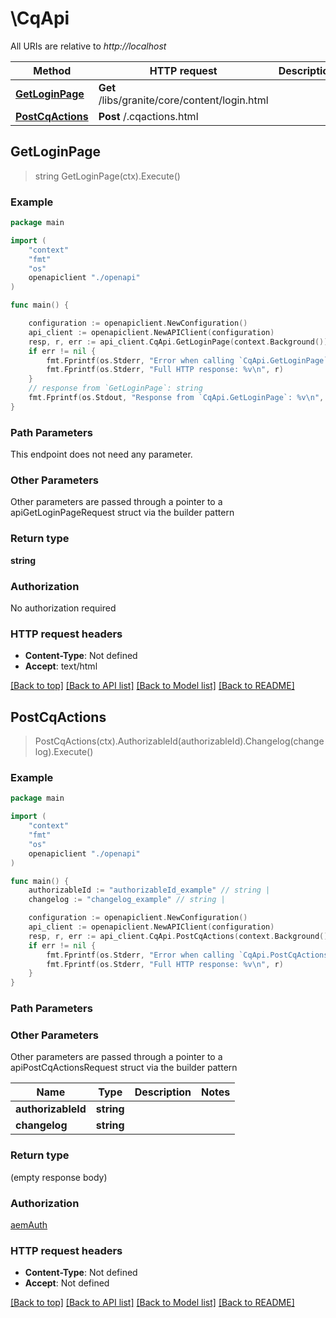 # \CqApi

All URIs are relative to *http://localhost*

Method | HTTP request | Description
------------- | ------------- | -------------
[**GetLoginPage**](CqApi.md#GetLoginPage) | **Get** /libs/granite/core/content/login.html | 
[**PostCqActions**](CqApi.md#PostCqActions) | **Post** /.cqactions.html | 



## GetLoginPage

> string GetLoginPage(ctx).Execute()



### Example

```go
package main

import (
    "context"
    "fmt"
    "os"
    openapiclient "./openapi"
)

func main() {

    configuration := openapiclient.NewConfiguration()
    api_client := openapiclient.NewAPIClient(configuration)
    resp, r, err := api_client.CqApi.GetLoginPage(context.Background()).Execute()
    if err != nil {
        fmt.Fprintf(os.Stderr, "Error when calling `CqApi.GetLoginPage``: %v\n", err)
        fmt.Fprintf(os.Stderr, "Full HTTP response: %v\n", r)
    }
    // response from `GetLoginPage`: string
    fmt.Fprintf(os.Stdout, "Response from `CqApi.GetLoginPage`: %v\n", resp)
}
```

### Path Parameters

This endpoint does not need any parameter.

### Other Parameters

Other parameters are passed through a pointer to a apiGetLoginPageRequest struct via the builder pattern


### Return type

**string**

### Authorization

No authorization required

### HTTP request headers

- **Content-Type**: Not defined
- **Accept**: text/html

[[Back to top]](#) [[Back to API list]](../README.md#documentation-for-api-endpoints)
[[Back to Model list]](../README.md#documentation-for-models)
[[Back to README]](../README.md)


## PostCqActions

> PostCqActions(ctx).AuthorizableId(authorizableId).Changelog(changelog).Execute()



### Example

```go
package main

import (
    "context"
    "fmt"
    "os"
    openapiclient "./openapi"
)

func main() {
    authorizableId := "authorizableId_example" // string | 
    changelog := "changelog_example" // string | 

    configuration := openapiclient.NewConfiguration()
    api_client := openapiclient.NewAPIClient(configuration)
    resp, r, err := api_client.CqApi.PostCqActions(context.Background()).AuthorizableId(authorizableId).Changelog(changelog).Execute()
    if err != nil {
        fmt.Fprintf(os.Stderr, "Error when calling `CqApi.PostCqActions``: %v\n", err)
        fmt.Fprintf(os.Stderr, "Full HTTP response: %v\n", r)
    }
}
```

### Path Parameters



### Other Parameters

Other parameters are passed through a pointer to a apiPostCqActionsRequest struct via the builder pattern


Name | Type | Description  | Notes
------------- | ------------- | ------------- | -------------
 **authorizableId** | **string** |  | 
 **changelog** | **string** |  | 

### Return type

 (empty response body)

### Authorization

[aemAuth](../README.md#aemAuth)

### HTTP request headers

- **Content-Type**: Not defined
- **Accept**: Not defined

[[Back to top]](#) [[Back to API list]](../README.md#documentation-for-api-endpoints)
[[Back to Model list]](../README.md#documentation-for-models)
[[Back to README]](../README.md)

